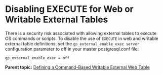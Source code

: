 # Disabling EXECUTE for Web or Writable External Tables 

There is a security risk associated with allowing external tables to execute OS commands or scripts. To disable the use of `EXECUTE` in web and writable external table definitions, set the `gp_external_enable_exec server` configuration parameter to off in your master postgresql.conf file:

```
gp_external_enable_exec = off

```

**Parent topic:** [Defining a Command-Based Writable External Web Table](../../load/topics/g-defining-a-command-based-writable-external-web-table.html)

